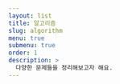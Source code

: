```yaml
---
layout: list
title: 알고리즘
slug: algorithm
menu: true
submenu: true
order: 1
description: >
  다양한 문제들을 정리해보고자 해요.	
---
```

